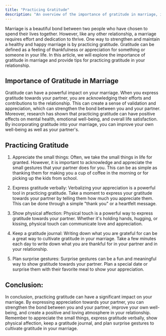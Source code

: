 ```yaml
---
title: "Practicing Gratitude"
description: "An overview of the importance of gratitude in marriage, including tips for practicing gratitude, expressing appreciation, and cultivating a positive mindset."
---
```

Marriage is a beautiful bond between two people who have chosen to spend their lives together. However, like any other relationship, a marriage requires effort and dedication to thrive. One way to strengthen and maintain a healthy and happy marriage is by practicing gratitude. Gratitude can be defined as a feeling of thankfulness or appreciation for something or someone in your life. In this article, we will explore the importance of gratitude in marriage and provide tips for practicing gratitude in your relationship.

## Importance of Gratitude in Marriage

Gratitude can have a powerful impact on your marriage. When you express gratitude towards your partner, you are acknowledging their efforts and contributions to the relationship. This can create a sense of validation and appreciation, which can strengthen the bond between you and your partner. Moreover, research has shown that practicing gratitude can have positive effects on mental health, emotional well-being, and overall life satisfaction. By incorporating gratitude into your marriage, you can improve your own well-being as well as your partner's.

## Practicing Gratitude

1.  Appreciate the small things: Often, we take the small things in life for granted. However, it is important to acknowledge and appreciate the small gestures that your partner does for you. This can be as simple as thanking them for making you a cup of coffee in the morning or for picking up the kids from school.
    
2.  Express gratitude verbally: Verbalizing your appreciation is a powerful tool in practicing gratitude. Take a moment to express your gratitude towards your partner by telling them how much you appreciate them. This can be done through a simple "thank you" or a heartfelt message.
    
3.  Show physical affection: Physical touch is a powerful way to express gratitude towards your partner. Whether it's holding hands, hugging, or kissing, physical touch can communicate love and appreciation.
    
4.  Keep a gratitude journal: Writing down what you are grateful for can be a great way to cultivate gratitude in your marriage. Take a few minutes each day to write down what you are thankful for in your partner and in your relationship.
    
5.  Plan surprise gestures: Surprise gestures can be a fun and meaningful way to show gratitude towards your partner. Plan a special date or surprise them with their favorite meal to show your appreciation.
    

## Conclusion:

In conclusion, practicing gratitude can have a significant impact on your marriage. By expressing appreciation towards your partner, you can strengthen the bond between you and your partner, improve your own well-being, and create a positive and loving atmosphere in your relationship. Remember to appreciate the small things, express gratitude verbally, show physical affection, keep a gratitude journal, and plan surprise gestures to cultivate gratitude in your marriage.
